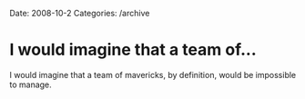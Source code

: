 Date: 2008-10-2
Categories: /archive

# I would imagine that a team of...

I would imagine that a team of mavericks, by definition, would be impossible to manage.
